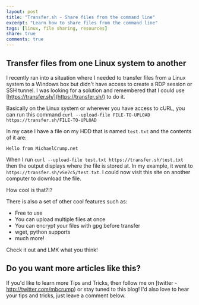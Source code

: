 ```yaml
---
layout: post
title: "Transfer.sh - Share files from the command line"
excerpt: "Learn how to share files from the command line"
tags: [linux, file sharing, resources]
share: true
comments: true
---
```

 
## Transfer files from one Linux system to another
 
I recently ran into a situation where I needed to transfer files from a Linux system to a Windows box but didn't have access to create a RDP session or SSH tunnel. I was looking for a solution and remembered that I could use [https://transfer.sh/](https://transfer.sh/) to do it. 

Basically on the Linux system or wherever you have access to cURL, you can run this command `curl --upload-file FILE-TO-UPLOAD https://transfer.sh/FILE-TO-UPLOAD
`

In my case I have a file on my HDD that is named `test.txt` and the contents of it are: 

`Hello from MichaelCrump.net`

When I run `curl --upload-file test.txt https://transfer.sh/test.txt` then the output displays where the file is stored at. In my example, it went to `https://transfer.sh/vSe7c5/test.txt`. I could now visit this site on another computer to download the file. 

How cool is that?!?

There is also a set of other cool features such as:

* Free to use
* You can upload multiple files at once
* You can encrypt your files with gpg before transfer
* wget, python supports
* much more!

Check it out and LMK what you think!

## Do you want more articles like this?
If you'd like to learn more Tips and Tricks, then follow me on [twitter - http://twitter.com/mbcrump) or stay tuned to this blog! I'd also love to hear your tips and tricks, just leave a comment below.
